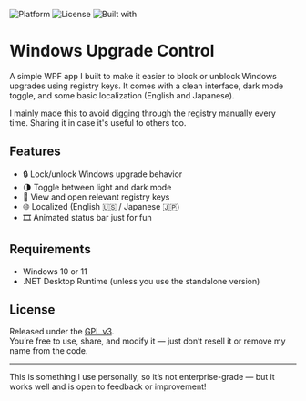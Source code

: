 ![Platform](https://img.shields.io/badge/platform-Windows-blue)
![License](https://img.shields.io/github/license/sucktravian/ControlUpgrade)
![Built with](https://img.shields.io/badge/built%20with-WPF%20%7C%20.NET%209-blueviolet)

# Windows Upgrade Control

A simple WPF app I built to make it easier to block or unblock Windows upgrades using registry keys. It comes with a clean interface, dark mode toggle, and some basic localization (English and Japanese).

I mainly made this to avoid digging through the registry manually every time. Sharing it in case it's useful to others too.

## Features

- 🔒 Lock/unlock Windows upgrade behavior  
- 🌗 Toggle between light and dark mode  
- 🧾 View and open relevant registry keys  
- 🌐 Localized (English 🇺🇸 / Japanese 🇯🇵)  
- 🎞 Animated status bar just for fun

## Requirements

- Windows 10 or 11  
- .NET Desktop Runtime (unless you use the standalone version)

## License

Released under the [GPL v3](LICENSE).  
You’re free to use, share, and modify it — just don’t resell it or remove my name from the code.

---

This is something I use personally, so it’s not enterprise-grade — but it works well and is open to feedback or improvement!

